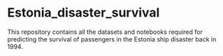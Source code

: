 # Estonia_disaster_survival
This repository contains all the datasets and notebooks required for predicting the survival of passengers in the Estonia ship disaster back in 1994.
